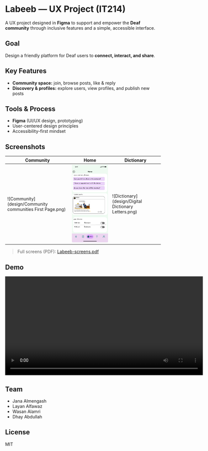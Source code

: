 # Labeeb — UX Project (IT214)
A UX project designed in **Figma** to support and empower the **Deaf community** through inclusive features and a simple, accessible interface.

##  Goal
Design a friendly platform for Deaf users to **connect, interact, and share**.

##  Key Features
- **Community space:** join, browse posts, like & reply  
- **Discovery & profiles:** explore users, view profiles, and publish new posts

##  Tools & Process
- **Figma** (UI/UX design, prototyping)
- User-centered design principles
- Accessibility-first mindset

##  Screenshots
| Community | Home | Dictionary |
|---|---|---|
| ![Community](design/Community communities First Page.png) | ![Home](design/Home.png) | ![Dictionary](design/Digital Dictionary Letters.png) |

> Full screens (PDF): [Labeeb-screens.pdf](design/Untitled.pdf)

##  Demo
<!-- سيظهر مشغل فيديو مباشر لو كان mp4 مرفوع وحجمه مناسب -->
<video src="video/Screen Recording 2025-09-24 at 16.13.56-2.mp4" controls width="640"></video>



##  Team
- Jana Almengash  
- Layan Alfawaz  
- Wasan Alamri  
- Dhay Abdullah

##  License
MIT
